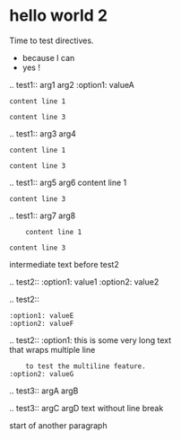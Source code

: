 # hello world 2

Time to test directives.

- because I can
- yes !

.. test1:: arg1 arg2
    :option1: valueA

    content line 1

    content line 3

.. test1:: arg3 arg4

    content line 1

    content line 3


.. test1:: arg5 arg6
    content line 1

    content line 3

.. test1:: arg7 arg8

        content line 1

    content line 3

intermediate text before test2

.. test2:: 
    :option1: value1
    :option2: value2

.. test2:: 

    :option1: valueE
    :option2: valueF

.. test2:: 
    :option1: this is some very long text  
        that wraps multiple line

        to test the multiline feature.
    :option2: valueG

.. test3:: argA argB

.. test3:: argC argD
text without line break

start of another paragraph